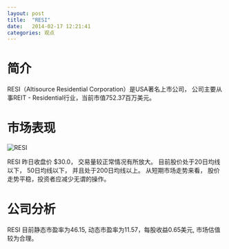 ```yaml
---
layout: post
title:  "RESI"
date:   2014-02-17 12:21:41
categories: 观点
---
```


# 简介
RESI（Altisource Residential Corporation）是USA著名上市公司，
公司主要从事REIT - Residential行业，当前市值752.37百万美元。

# 市场表现

![RESI](http://finviz.com/chart.ashx?t=RESI&ty=c&ta=1&p=d&s=l)

RESI 昨日收盘价 $30.0，
交易量较正常情况有所放大。
目前股价处于20日均线以下，
50日均线以下，
并且处于200日均线以上。
从短期市场走势来看，
股价走势平稳，投资者应减少无谓的操作。

# 公司分析
RESI 目前静态市盈率为46.15, 动态市盈率为11.57，每股收益0.65美元,
市场估值较为合理。
